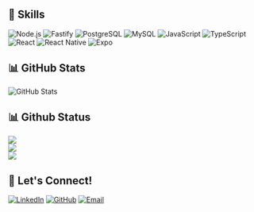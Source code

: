 ## 🚀 Skills  

![Node.js](https://img.shields.io/badge/Node.js-339933?style=for-the-badge&logo=node.js&logoColor=white) 
![Fastify](https://img.shields.io/badge/Fastify-000000?style=for-the-badge&logo=fastify&logoColor=white) 
![PostgreSQL](https://img.shields.io/badge/PostgreSQL-4169E1?style=for-the-badge&logo=postgresql&logoColor=white) 
![MySQL](https://img.shields.io/badge/MySQL-4479A1?style=for-the-badge&logo=mysql&logoColor=white) 
![JavaScript](https://img.shields.io/badge/JavaScript-F7DF1E?style=for-the-badge&logo=javascript&logoColor=black) 
![TypeScript](https://img.shields.io/badge/TypeScript-3178C6?style=for-the-badge&logo=typescript&logoColor=white) 
![React](https://img.shields.io/badge/React-61DAFB?style=for-the-badge&logo=react&logoColor=black) 
![React Native](https://img.shields.io/badge/React_Native-20232A?style=for-the-badge&logo=react&logoColor=61DAFB) 
![Expo](https://img.shields.io/badge/Expo-000020?style=for-the-badge&logo=expo&logoColor=white) 




## 📊 GitHub Stats
![GitHub Stats](https://github-readme-stats-sigma-five.vercel.app/api?username=HadiRasouli1&show_icons=true&theme=radical)
## 📊 Github Status
<p>
  <img src="https://github-profile-trophy.vercel.app/?username=HadiRasouli1&theme=tokyonight" />
  <br/>
  <img src="https://github-readme-stats.vercel.app/api?username=HadiRasouli1&show_icons=true&theme=tokyonight" />
  <br/>
  <img src="https://github-readme-stats.vercel.app/api/top-langs/?username=HadiRasouli1&theme=tokyonight" />
</p>


<!-- ![Top Langs](https://github-readme-stats-sigma-five.vercel.app/api/top-langs/?username=HadiRasouli1&layout=compact&theme=radical) -->

<!-- 
## 🏆 GitHub Trophies  

![Trophies](https://github-profile-trophy.vercel.app/?username=HadiRasouli1&theme=radical&no-frame=true&cache_seconds=86400)
-->


## 🤝 Let's Connect!

[![LinkedIn](https://img.shields.io/badge/LinkedIn-0A66C2?style=flat-square&logo=linkedin&logoColor=white)](https://www.linkedin.com/in/hadirasouli1/)
[![GitHub](https://img.shields.io/badge/GitHub-181717?style=flat-square&logo=github&logoColor=white)](https://github.com/HadiRasouli1)
[![Email](https://img.shields.io/badge/Email-555555?style=flat-square&logo=gmail&logoColor=white)](mailto:rasoulihadi101@gmail.com)




